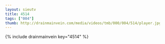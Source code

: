 ```yaml
--- 
layout: sieutv
title: 4514
tags: ["004"]
thumb: http://drainmainvein.com/media/videos/tmb/000/004/514/player.jpg
---
```

{% include drainmainvein key="4514" %} 
